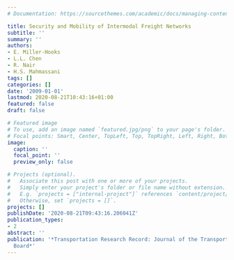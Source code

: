 ```yaml
---
# Documentation: https://sourcethemes.com/academic/docs/managing-content/

title: Security and Mobility of Intermodal Freight Networks
subtitle: ''
summary: ''
authors:
- E. Miller-Hooks
- L.L. Chen
- R. Nair
- H.S. Mahmassani
tags: []
categories: []
date: '2009-01-01'
lastmod: 2020-08-21T10:43:16+01:00
featured: false
draft: false

# Featured image
# To use, add an image named `featured.jpg/png` to your page's folder.
# Focal points: Smart, Center, TopLeft, Top, TopRight, Left, Right, BottomLeft, Bottom, BottomRight.
image:
  caption: ''
  focal_point: ''
  preview_only: false

# Projects (optional).
#   Associate this post with one or more of your projects.
#   Simply enter your project's folder or file name without extension.
#   E.g. `projects = ["internal-project"]` references `content/project/deep-learning/index.md`.
#   Otherwise, set `projects = []`.
projects: []
publishDate: '2020-08-21T09:43:16.206041Z'
publication_types:
- 2
abstract: ''
publication: '*Transportation Research Record: Journal of the Transportation Research
  Board*'
---
```

